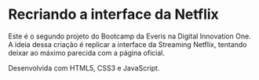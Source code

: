 # Recriando a interface da Netflix

Este é o segundo projeto do Bootcamp da Everis na Digital Innovation One. 
A ideia dessa criação é replicar a interface da Streaming Netflix, tentando deixar ao máximo parecida com a página oficial.

Desenvolvida com HTML5, CSS3 e JavaScript.